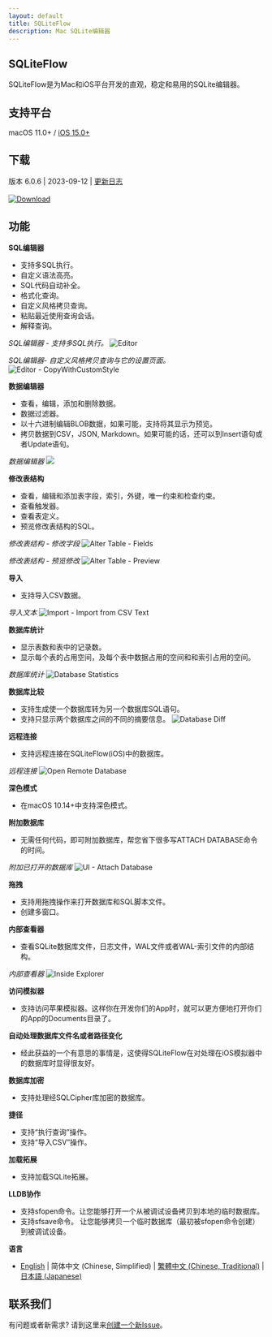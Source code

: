 ```yaml
---
layout: default
title: SQLiteFlow
description: Mac SQLite编辑器
---
```


## SQLiteFlow
SQLiteFlow是为Mac和iOS平台开发的直观，稳定和易用的SQLite编辑器。

## 支持平台
macOS 11.0+ / [iOS 15.0+](iOS)

## 下载
版本 6.0.6 | 2023-09-12 | <a href="ReleaseNotes" target="_blank">更新日志</a>
<br/><br/>[![Download](macOS/DownloadOnTheMacAppStore.svg)](macappstores://itunes.apple.com/app/id1378587993)


## 功能

**SQL编辑器**

- 支持多SQL执行。
- 自定义语法高亮。
- SQL代码自动补全。
- 格式化查询。
- 自定义风格拷贝查询。
- 粘贴最近使用查询会话。
- 解释查询。

*SQL编辑器 - 支持多SQL执行。*
![Editor](macOS/Editor.png)

*SQL编辑器- 自定义风格拷贝查询与它的设置页面。*
![Editor - CopyWithCustomStyle](macOS/CopyWithCustomStyle.png)

**数据编辑器**

- 查看，编辑，添加和删除数据。
- 数据过滤器。
- 以十六进制编辑BLOB数据，如果可能，支持将其显示为预览。
- 拷贝数据到CSV，JSON, Markdown。如果可能的话，还可以到Insert语句或者Update语句。

*数据编辑器*
![](macOS/DataEditor.png)

**修改表结构**

- 查看，编辑和添加表字段，索引，外键，唯一约束和检查约束。
- 查看触发器。
- 查看表定义。
- 预览修改表结构的SQL。

*修改表结构 - 修改字段*
![Alter Table - Fields](macOS/AlterTable.png)

*修改表结构 - 预览修改*
![Alter Table - Preview](macOS/AlterPreview.png)

**导入**
- 支持导入CSV数据。

*导入文本*
![Import - Import from CSV Text](macOS/ImportFromCSV.png)

**数据库统计**
- 显示表数和表中的记录数。
- 显示每个表的占用空间，及每个表中数据占用的空间和和索引占用的空间。

*数据库统计*
![Database Statistics](macOS/Statistics.png)

**数据库比较**
- 支持生成使一个数据库转为另一个数据库SQL语句。
- 支持只显示两个数据库之间的不同的摘要信息。
![Database Diff](macOS/DatabaseDiff.png)

**远程连接**
- 支持远程连接在SQLiteFlow(iOS)中的数据库。

*远程连接*
![Open Remote Database](macOS/RemoteConnect.png)

**深色模式**
- 在macOS 10.14+中支持深色模式。

**附加数据库**
- 无需任何代码，即可附加数据库，帮您省下很多写ATTACH DATABASE命令的时间。

*附加已打开的数据库*
![UI - Attach Database](macOS/AttachDatabase.png)

**拖拽**
- 支持用拖拽操作来打开数据库和SQL脚本文件。
- 创建多窗口。

**内部查看器**
- 查看SQLite数据库文件，日志文件，WAL文件或者WAL-索引文件的内部结构。

*内部查看器*
![Inside Explorer](macOS/InsideExplorer.png)

**访问模拟器**
- 支持访问苹果模拟器。这样你在开发你们的App时，就可以更方便地打开你们的App的Documents目录了。

**自动处理数据库文件名或者路径变化**
- 经此获益的一个有意思的事情是，这使得SQLiteFlow在对处理在iOS模拟器中的数据库时显得很友好。

**数据库加密**
- 支持处理经SQLCipher库加密的数据库。

**捷径**
- 支持“执行查询”操作。
- 支持“导入CSV”操作。

**加载拓展**
- 支持加载SQLite拓展。

**LLDB协作**
- 支持sfopen命令。让您能够打开一个从被调试设备拷贝到本地的临时数据库。
- 支持sfsave命令。 让您能够拷贝一个临时数据库（最初被sfopen命令创建）到被调试设备。

**语言**
- [English](/) \| 简体中文 (Chinese, Simplified) \| [繁體中文 (Chinese, Traditional)](/zh-Hant) \| [日本語 (Japanese)](/ja)

## 联系我们
有问题或者新需求? 请到这里来<a href="https://github.com/SQLiteFlow/SQLiteFlow-Issues/issues" target="_blank">创建一个新Issue</a>。

